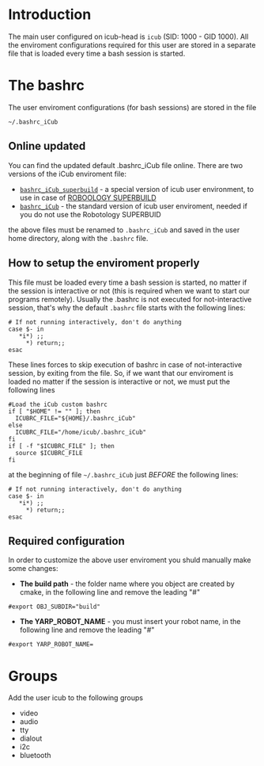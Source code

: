 # Introduction

The main user configured on  icub-head is `icub` (SID: 1000 - GID 1000). All the enviroment configurations required for this user are stored in a separate file that is loaded every time a bash session is started.

# The bashrc

The user enviroment configurations (for bash sessions) are stored in the file

`~/.bashrc_iCub`

## Online updated

You can find the updated default .bashrc_iCub file online.
There are two versions of the iCub enviroment file:

- [`bashrc_iCub_superbuild`](https://raw.githubusercontent.com/icub-tech-iit/icub-os-files/master/user-environment/bashrc_iCub_superbuild) - a special version of icub user environment, to use in case of [ROBOOLOGY SUPERBUILD](https://github.com/robotology/robotology-superbuild)
- [`bashrc_iCub`](https://raw.githubusercontent.com/icub-tech-iit/icub-os-files/master/user-environment/bashrc_iCub) - the standard version of icub user enviroment, needed if you do not use the Robotology SUPERBUID

the above files must be renamed to `.bashrc_iCub` and saved in the user home directory, along with the `.bashrc` file.

## How to setup the enviroment properly

This file must be loaded every time a bash session is started, no matter if the session is interactive or not (this is required when we want to start our programs remotely).
Usually the .bashrc is not executed for not-interactive session, that's why the default `.bashrc` file starts with the following lines:
```
# If not running interactively, don't do anything
case $- in
   *i*) ;;
     *) return;;
esac
```
These lines forces to skip execution of bashrc in case of not-interactive session, by exiting from the file.
So, if we want that our enviroment is loaded no matter if the session is interactive or not, we must put the following lines
```
#Load the iCub custom bashrc
if [ "$HOME" != "" ]; then
  ICUBRC_FILE="${HOME}/.bashrc_iCub"
else
  ICUBRC_FILE="/home/icub/.bashrc_iCub"
fi
if [ -f "$ICUBRC_FILE" ]; then
  source $ICUBRC_FILE
fi
```
at the beginning of file `~/.bashrc_iCub` just _BEFORE_ the following lines:
```
# If not running interactively, don't do anything
case $- in
   *i*) ;;
     *) return;;
esac
```

## Required configuration

In order to customize the above user enviroment you shuld manually make some changes:

- **The build path** - the folder name where you object are created by cmake, in the following line and remove the leading "#"
```
#export OBJ_SUBDIR="build"
```
- **The YARP_ROBOT_NAME** - you must insert your robot name, in the following line and remove the leading "#"
```
#export YARP_ROBOT_NAME=
```

# Groups

Add the user icub to the following groups

- video
- audio
- tty
- dialout
- i2c
- bluetooth
